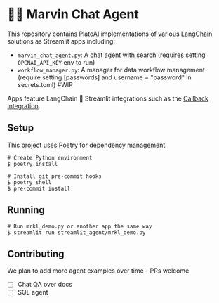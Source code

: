 # 🦜️🔗 Marvin Chat Agent

This repository contains PlatoAI implementations of various LangChain solutions as Streamlit apps including:

- `marvin_chat_agent.py`: A chat agent with search (requires setting `OPENAI_API_KEY` env to run)
- `workflow_manager.py`: A manager for data workflow management (require setting [passwords] and username = "password" in secrets.toml) #WIP

Apps feature LangChain 🤝 Streamlit integrations such as the
[Callback integration](https://python.langchain.com/docs/modules/callbacks/integrations/streamlit).

## Setup

This project uses [Poetry](https://python-poetry.org/) for dependency management.

```shell
# Create Python environment
$ poetry install

# Install git pre-commit hooks
$ poetry shell
$ pre-commit install
```

## Running

```shell
# Run mrkl_demo.py or another app the same way
$ streamlit run streamlit_agent/mrkl_demo.py
```

## Contributing

We plan to add more agent examples over time - PRs welcome

- [ ] Chat QA over docs
- [ ] SQL agent
